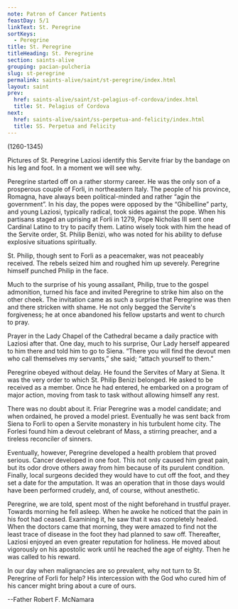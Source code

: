 ```yaml
---
note: Patron of Cancer Patients
feastDay: 5/1
linkText: St. Peregrine
sortKeys:
  - Peregrine
title: St. Peregrine
titleHeading: St. Peregrine
section: saints-alive
grouping: pacian-pulcheria
slug: st-peregrine
permalink: saints-alive/saint/st-peregrine/index.html
layout: saint
prev:
  href: saints-alive/saint/st-pelagius-of-cordova/index.html
  title: St. Pelagius of Cordova
next:
  href: saints-alive/saint/ss-perpetua-and-felicity/index.html
  title: SS. Perpetua and Felicity
---
```

(1260-1345)

Pictures of St. Peregrine Laziosi identify this Servite friar by the bandage on his leg and foot. In a moment we will see why.

Peregrine started off on a rather stormy career. He was the only son of a prosperous couple of Forli, in northeastern Italy. The people of his province, Romagna, have always been political-minded and rather “agin the government”. In his day, the popes were opposed by the “Ghibelline” party, and young Laziosi, typically radical, took sides against the pope. When his partisans staged an uprising at Forli in 1279, Pope Nicholas III sent one Cardinal Latino to try to pacify them. Latino wisely took with him the head of the Servite order, St. Philip Benizi, who was noted for his ability to defuse explosive situations spiritually.

St. Philip, though sent to Forli as a peacemaker, was not peaceably received. The rebels seized him and roughed him up severely. Peregrine himself punched Philip in the face.

Much to the surprise of his young assailant, Philip, true to the gospel admonition, turned his face and invited Peregrine to strike him also on the other cheek. The invitation came as such a surprise that Peregrine was then and there stricken with shame. He not only begged the Servite's forgiveness; he at once abandoned his fellow upstarts and went to church to pray.

Prayer in the Lady Chapel of the Cathedral became a daily practice with Laziosi after that. One day, much to his surprise, Our Lady herself appeared to him there and told him to go to Siena. “There you will find the devout men who call themselves my servants,” she said; “attach yourself to them.”

Peregrine obeyed without delay. He found the Servites of Mary at Siena. It was the very order to which St. Philip Benizi belonged. He asked to be received as a member. Once he had entered, he embarked on a program of major action, moving from task to task without allowing himself any rest.

There was no doubt about it. Friar Peregrine was a model candidate; and when ordained, he proved a model priest. Eventually he was sent back from Siena to Forli to open a Servite monastery in his turbulent home city. The Forlesi found him a devout celebrant of Mass, a stirring preacher, and a tireless reconciler of sinners.

Eventually, however, Peregrine developed a health problem that proved serious. Cancer developed in one foot. This not only caused him great pain, but its odor drove others away from him because of its purulent condition. Finally, local surgeons decided they would have to cut off the foot, and they set a date for the amputation. It was an operation that in those days would have been performed crudely, and, of course, without anesthetic.

Peregrine, we are told, spent most of the night beforehand in trustful prayer. Towards morning he fell asleep. When he awoke he noticed that the pain in his foot had ceased. Examining it, he saw that it was completely healed. When the doctors came that morning, they were amazed to find not the least trace of disease in the foot they had planned to saw off. Thereafter, Laziosi enjoyed an even greater reputation for holiness. He moved about vigorously on his apostolic work until he reached the age of eighty. Then he was called to his reward.

In our day when malignancies are so prevalent, why not turn to St. Peregrine of Forli for help? His intercession with the God who cured him of his cancer might bring about a cure of ours.

\--Father Robert F. McNamara
